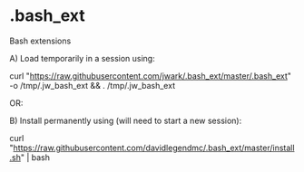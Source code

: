 .bash_ext
=========

Bash extensions

A) Load temporarily in a session using:

curl "https://raw.githubusercontent.com/jwark/.bash_ext/master/.bash_ext" -o /tmp/.jw_bash_ext && . /tmp/.jw_bash_ext

OR:

B) Install permanently using (will need to start a new session):

curl "https://raw.githubusercontent.com/davidlegendmc/.bash_ext/master/install.sh" | bash
